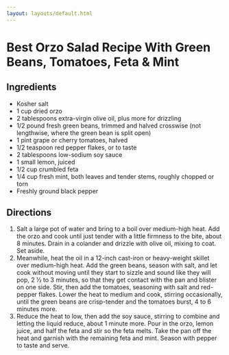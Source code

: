 ```yaml
---
layout: layouts/default.html
---
```


# Best Orzo Salad Recipe With Green Beans, Tomatoes, Feta & Mint

## Ingredients

- Kosher salt
- 1 cup dried orzo
- 2 tablespoons extra-virgin olive oil, plus more for drizzling
- 1/2 pound fresh green beans, trimmed and halved crosswise (not lengthwise, where the green bean is split open)
- 1 pint grape or cherry tomatoes, halved
- 1/2 teaspoon red pepper flakes, or to taste
- 2 tablespoons low-sodium soy sauce
- 1 small lemon, juiced
- 1/2 cup crumbled feta
- 1/4 cup fresh mint, both leaves and tender stems, roughly chopped or torn
- Freshly ground black pepper

## Directions

1. Salt a large pot of water and bring to a boil over medium-high heat. Add the orzo and cook until just tender with a little firmness to the bite, about 8 minutes. Drain in a colander and drizzle with olive oil, mixing to coat. Set aside.
1. Meanwhile, heat the oil in a 12-inch cast-iron or heavy-weight skillet over medium-high heat. Add the green beans, season with salt, and let cook without moving until they start to sizzle and sound like they will pop, 2 ½ to 3 minutes, so that they get contact with the pan and blister on one side. Stir, then add the tomatoes, seasoning with salt and red-pepper flakes. Lower the heat to medium and cook, stirring occasionally, until the green beans are crisp-tender and the tomatoes burst, 4 to 6 minutes more.
1. Reduce the heat to low, then add the soy sauce, stirring to combine and letting the liquid reduce, about 1 minute more. Pour in the orzo, lemon juice, and half the feta and stir so the feta melts. Take the pan off the heat and garnish with the remaining feta and mint. Season with pepper to taste and serve.
